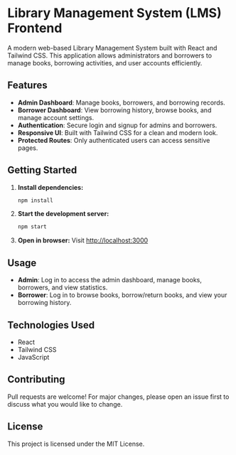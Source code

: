 # Library Management System (LMS) Frontend

A modern web-based Library Management System built with React and Tailwind CSS. This application allows administrators and borrowers to manage books, borrowing activities, and user accounts efficiently.

## Features

- **Admin Dashboard**: Manage books, borrowers, and borrowing records.
- **Borrower Dashboard**: View borrowing history, browse books, and manage account settings.
- **Authentication**: Secure login and signup for admins and borrowers.
- **Responsive UI**: Built with Tailwind CSS for a clean and modern look.
- **Protected Routes**: Only authenticated users can access sensitive pages.


## Getting Started

1. **Install dependencies:**
	```bash
	npm install
	```
2. **Start the development server:**
	```bash
	npm start
	```
3. **Open in browser:**
	Visit [http://localhost:3000](http://localhost:3000)

## Usage
- **Admin**: Log in to access the admin dashboard, manage books, borrowers, and view statistics.
- **Borrower**: Log in to browse books, borrow/return books, and view your borrowing history.

## Technologies Used
- React
- Tailwind CSS
- JavaScript 

## Contributing
Pull requests are welcome! For major changes, please open an issue first to discuss what you would like to change.

## License
This project is licensed under the MIT License.
